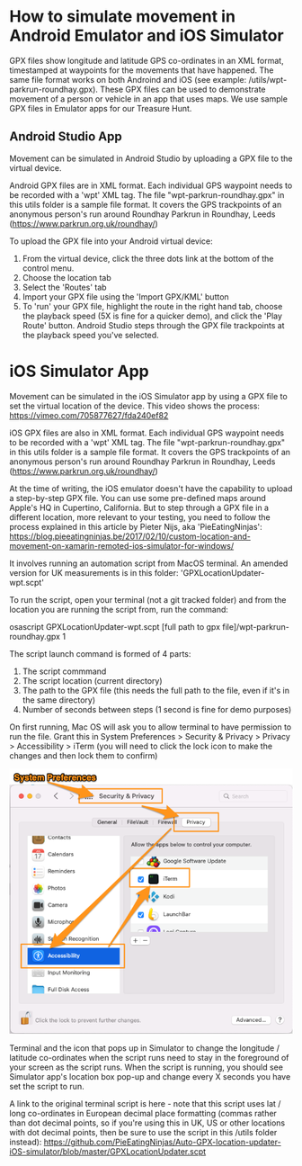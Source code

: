 # How to simulate movement in Android Emulator and iOS Simulator

GPX files show longitude and latitude GPS co-ordinates in an XML format, timestamped at waypoints for the movements that have happened. The same file format works on both Androind and iOS (see example: /utils/wpt-parkrun-roundhay.gpx). These GPX files can be used to demonstrate movement of a person or vehicle in an app that uses maps. We use sample GPX files in Emulator apps for our Treasure Hunt.

## Android Studio App

Movement can be simulated in Android Studio by uploading a GPX file to the virtual device.

Android GPX files are in XML format. Each individual GPS waypoint needs to be recorded with a 'wpt' XML tag. The file "wpt-parkrun-roundhay.gpx" in this utils folder is a sample file format. It covers the GPS trackpoints of an anonymous person's run around Roundhay Parkrun in Roundhay, Leeds (https://www.parkrun.org.uk/roundhay/)

To upload the GPX file into your Android virtual device:

1. From the virtual device, click the three dots link at the bottom of the control menu.
2. Choose the location tab
3. Select the 'Routes' tab
4. Import your GPX file using the 'Import GPX/KML' button
5. To 'run' your GPX file, highlight the route in the right hand tab, choose the playback speed (5X is fine for a quicker demo), and click the 'Play Route' button. Android Studio steps through the GPX file trackpoints at the playback speed you've selected.

# iOS Simulator App

Movement can be simulated in the iOS Simulator app by using a GPX file to set the virtual location of the device.
This video shows the process:
https://vimeo.com/705877627/fda240ef82

iOS GPX files are also in XML format. Each individual GPS waypoint needs to be recorded with a 'wpt' XML tag. The file "wpt-parkrun-roundhay.gpx" in this utils folder is a sample file format. It covers the GPS trackpoints of an anonymous person's run around Roundhay Parkrun in Roundhay, Leeds (https://www.parkrun.org.uk/roundhay/)

At the time of writing, the iOS emulator doesn't have the capability to upload a step-by-step GPX file. You can use some pre-defined maps around Apple's HQ in Cupertino, California. But to step through a GPX file in a different location, more relevant to your testing, you need to follow the process explained in this article by Pieter Nijs, aka 'PieEatingNinjas':
https://blog.pieeatingninjas.be/2017/02/10/custom-location-and-movement-on-xamarin-remoted-ios-simulator-for-windows/

It involves running an automation script from MacOS terminal. An amended version for UK measurements is in this folder: 'GPXLocationUpdater-wpt.scpt'

To run the script, open your terminal (not a git tracked folder) and from the location you are running the script from, run the command:

osascript GPXLocationUpdater-wpt.scpt [full path to gpx file]/wpt-parkrun-roundhay.gpx 1

The script launch command is formed of 4 parts:

1. The script commmand
2. The script location (current directory)
3. The path to the GPX file (this needs the full path to the file, even if it's in the same directory)
4. Number of seconds between steps (1 second is fine for demo purposes)

On first running, Mac OS will ask you to allow terminal to have permission to run the file. Grant this in System Preferences > Security & Privacy > Privacy > Accessibility > iTerm (you will need to click the lock icon to make the changes and then lock them to confirm)

![image info](./Allow-MacOS-To-Run-Script-In-Terminal.png)

Terminal and the icon that pops up in Simulator to change the longitude / latitude co-ordinates when the script runs need to stay in the foreground of your screen as the script runs. When the script is running, you should see Simulator app's location box pop-up and change every X seconds you have set the script to run.

A link to the original terminal script is here - note that this script uses lat / long co-ordinates in European decimal place formatting (commas rather than dot decimal points, so if you're using this in UK, US or other locations with dot decimal points, then be sure to use the script in this /utils folder instead):
https://github.com/PieEatingNinjas/Auto-GPX-location-updater-iOS-simulator/blob/master/GPXLocationUpdater.scpt
